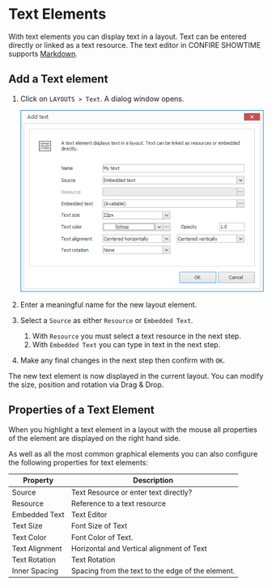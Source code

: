 # Text Elements

With text elements you can display text in a layout. Text can be entered directly or linked as a text resource. The text editor in CONFIRE SHOWTIME supports [Markdown].

## Add a Text element

1. Click on `LAYOUTS > Text`. A dialog window opens.

   ![Add a text element](../../../images/create-text-element.png)

3. Enter a meaningful name for the new layout element.

4. Select a `Source` as either `Resource` or `Embedded Text`.

   1. With `Resource` you must select a text resource in the next step.
   2. With `Embedded Text` you can type in text  in the next step.

6.  Make any final changes in the next step then confirm with `OK`.

The new text element is now displayed in the current layout. You can modify the size, position and rotation via Drag & Drop.

## Properties of a Text Element

When you highlight a text element in a layout with the mouse all properties of the element are displayed on the right hand side.

As well as all the most common graphical elements you can also configure the following properties for text elements:

Property        | Description
------------------ | ---------
Source             | Text Resource or enter text directly?
Resource          | Reference to a text resource
Embedded Text | Text Editor
Text Size          | Font Size of Text
Text Color          | Font Color of Text.
Text Alignment    | Horizontal and Vertical alignment of Text
Text Rotation       | Text Rotation
Inner Spacing    | Spacing from the text to the edge of the element.

[Markdown]: ../../../reference/layouts/markdown.md